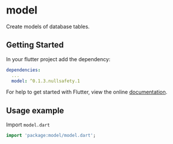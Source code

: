 # model

Create models of database tables.

## Getting Started

In your flutter project add the dependency:

```yml
dependencies:
  ...
  model: ^0.1.3.nullsafety.1
```

For help to get started with Flutter, view the online
[documentation](https://flutter.io/).

## Usage example

Import `model.dart`

```dart
import 'package:model/model.dart';
